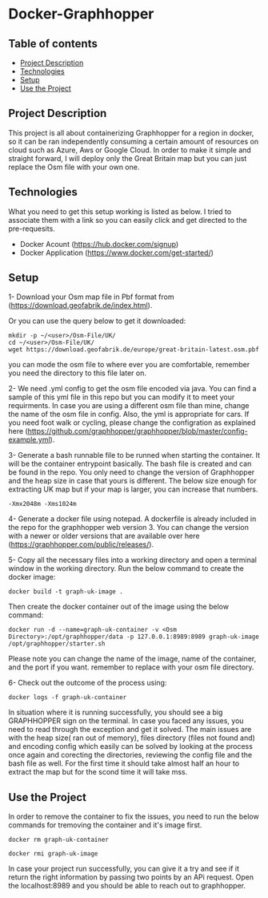 # Docker-Graphhopper
## Table of contents
* [Project Description](#Project-Description)
* [Technologies](#technologies)
* [Setup](#setup)
* [Use the Project](#Use-the-Project)

## Project Description
This project is all about containerizing Graphhopper for a region in docker, so it can be ran independently consuming a certain amount of resources on cloud such as Azure, Aws or Google Cloud. 
In order to make it simple and straight forward, I will deploy only the Great Britain map but you can just replace the Osm file with your own one. 

## Technologies


What you need to get this setup working is listed as below. I tried to associate them with a link so you can easily click and get directed to the pre-requesits. 

* Docker Acount (https://hub.docker.com/signup)
* Docker Application (https://www.docker.com/get-started/)

## Setup
1- Download your Osm map file in Pbf format from (https://download.geofabrik.de/index.html).

Or you can use the query below to get it downloaded:
```
mkdir -p ~/<user>/Osm-File/UK/
cd ~/<user>/Osm-File/UK/
wget https://download.geofabrik.de/europe/great-britain-latest.osm.pbf
```
you can mode the osm file to where ever you are comfortable, remember you need the directory to this file later on. 

2- We need .yml config to get the osm file encoded via java. You can find a sample of this yml file in this repo but you can modify it to meet your requirments. In case you are using a different osm file than mine, change the name of the osm file in config. Also, the yml is appropriate for cars. If you need foot walk or cycling, please change the configration as explained here (https://github.com/graphhopper/graphhopper/blob/master/config-example.yml).

3- Generate a bash runnable file to be runned when starting the container. It will be the container entrypoint basically. The bash file is created and can be found in the repo. You only need to change the version of Graphhopper and the heap size in case that yours is different. The below size enough for extracting UK map but if your map is larger, you can increase that numbers.
```
-Xmx2048m -Xms1024m
```

4- Generate a docker file using notepad. A dockerfile is already included in the repo for the graphhopper web version 3. You can change the version with a newer or older versions that are available over here (https://graphhopper.com/public/releases/). 

5- Copy all the necessary files into a working directory and open a terminal window in the working directory. Run the below command to create the docker image:
```
docker build -t graph-uk-image .
```
Then create the docker container out of the image using the below command:
```
docker run -d --name=graph-uk-container -v <Osm Directory>:/opt/graphhopper/data -p 127.0.0.1:8989:8989 graph-uk-image /opt/graphhopper/starter.sh
```
Please note you can change the name of the image, name of the container, and the port if you want. remember to replace <Osm Directory> with your osm file directory. 

6- Check out the outcome of the process using:
```
docker logs -f graph-uk-container
```
In situation where it is running successfully, you should see a big GRAPHHOPPER sign on the terminal. In case you faced any issues, you need to read through the exception and get it solved. The main issues are with the heap size( ran out of memory), files directory (files not found and) and encoding config which easily can be solved by looking at the process once again and corecting the directories, reviewing the config file and the bash file as well. For the first time it should take almost half an hour to extract the map but for the scond time it will take mss. 

## Use the Project
In order to remove the container to fix the issues, you need to run the below commands for tremoving the container and it's image first. 
```
docker rm graph-uk-container

docker rmi graph-uk-image
```
In case your project run successfully, you can give it a try and see if it return the right information by passing two points by an APi request. 
Open the localhost:8989 and you should be able to reach out to graphhopper.
